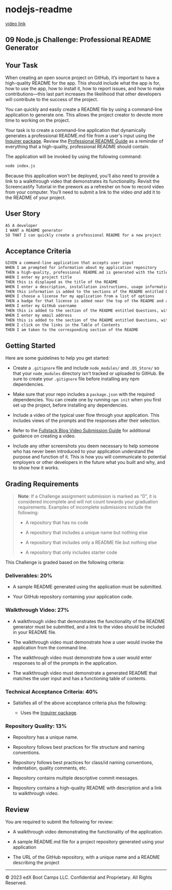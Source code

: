 # nodejs-readme

[video link](./assets/video/nodehomeworkVideo.mov)

## 09 Node.js Challenge: Professional README Generator

## Your Task

When creating an open source project on GitHub, it’s important to have a high-quality README for the app. This should include what the app is for, how to use the app, how to install it, how to report issues, and how to make contributions&mdash;this last part increases the likelihood that other developers will contribute to the success of the project.

You can quickly and easily create a README file by using a command-line application to generate one. This allows the project creator to devote more time to working on the project.

Your task is to create a command-line application that dynamically generates a professional README.md file from a user's input using the [Inquirer package](https://www.npmjs.com/package/inquirer/v/8.2.4). Review the [Professional README Guide](https://coding-boot-camp.github.io/full-stack/github/professional-readme-guide) as a reminder of everything that a high-quality, professional README should contain.

The application will be invoked by using the following command:

```bash
node index.js
```

Because this application won’t be deployed, you’ll also need to provide a link to a walkthrough video that demonstrates its functionality. Revisit the Screencastify Tutorial in the prework as a refresher on how to record video from your computer. You’ll need to submit a link to the video _and_ add it to the README of your project.

## User Story

```md
AS A developer
I WANT a README generator
SO THAT I can quickly create a professional README for a new project
```

## Acceptance Criteria

```md
GIVEN a command-line application that accepts user input
WHEN I am prompted for information about my application repository
THEN a high-quality, professional README.md is generated with the title of my project and sections entitled Description, Table of Contents, Installation, Usage, License, Contributing, Tests, and Questions
WHEN I enter my project title
THEN this is displayed as the title of the README
WHEN I enter a description, installation instructions, usage information, contribution guidelines, and test instructions
THEN this information is added to the sections of the README entitled Description, Installation, Usage, Contributing, and Tests
WHEN I choose a license for my application from a list of options
THEN a badge for that license is added near the top of the README and a notice is added to the section of the README entitled License that explains which license the application is covered under
WHEN I enter my GitHub username
THEN this is added to the section of the README entitled Questions, with a link to my GitHub profile
WHEN I enter my email address
THEN this is added to the section of the README entitled Questions, with instructions on how to reach me with additional questions
WHEN I click on the links in the Table of Contents
THEN I am taken to the corresponding section of the README
```

## Getting Started

Here are some guidelines to help you get started:

-   Create a `.gitignore` file and include `node_modules/` and `.DS_Store/` so that your `node_modules` directory isn't tracked or uploaded to GitHub. Be sure to create your `.gitignore` file before installing any npm dependencies.

-   Make sure that your repo includes a `package.json` with the required dependencies. You can create one by running `npm init` when you first set up the project, before installing any dependencies.

-   Include a video of the typical user flow through your application. This includes views of the prompts and the responses after their selection.

-   Refer to the [Fullstack Blog Video Submission Guide](https://coding-boot-camp.github.io/full-stack/computer-literacy/video-submission-guide) for additional guidance on creating a video.

-   Include any other screenshots you deem necessary to help someone who has never been introduced to your application understand the purpose and function of it. This is how you will communicate to potential employers or other developers in the future what you built and why, and to show how it works.

## Grading Requirements

> **Note**: If a Challenge assignment submission is marked as “0”, it is considered incomplete and will not count towards your graduation requirements. Examples of incomplete submissions include the following:
>
> -   A repository that has no code
>
> -   A repository that includes a unique name but nothing else
>
> -   A repository that includes only a README file but nothing else
>
> -   A repository that only includes starter code

This Challenge is graded based on the following criteria:

### Deliverables: 20%

-   A sample README generated using the application must be submitted.

-   Your GitHub repository containing your application code.

### Walkthrough Video: 27%

-   A walkthrough video that demonstrates the functionality of the README generator must be submitted, and a link to the video should be included in your README file.

-   The walkthrough video must demonstrate how a user would invoke the application from the command line.

-   The walkthrough video must demonstrate how a user would enter responses to all of the prompts in the application.

-   The walkthrough video must demonstrate a generated README that matches the user input and has a functioning table of contents.

### Technical Acceptance Criteria: 40%

-   Satisfies all of the above acceptance criteria plus the following:

    -   Uses the [Inquirer package](https://www.npmjs.com/package/inquirer/).

### Repository Quality: 13%

-   Repository has a unique name.

-   Repository follows best practices for file structure and naming conventions.

-   Repository follows best practices for class/id naming conventions, indentation, quality comments, etc.

-   Repository contains multiple descriptive commit messages.

-   Repository contains a high-quality README with description and a link to walkthrough video.

## Review

You are required to submit the following for review:

-   A walkthrough video demonstrating the functionality of the application.

-   A sample README.md file for a project repository generated using your application

-   The URL of the GitHub repository, with a unique name and a README describing the project

---

© 2023 edX Boot Camps LLC. Confidential and Proprietary. All Rights Reserved.
